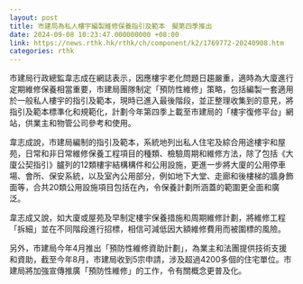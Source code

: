 ```yaml
---
layout: post
title: 市建局為私人樓宇編製維修保養指引及範本　擬第四季推出
date: 2024-09-08 10:23:47.000000000 +08:00
link: https://news.rthk.hk/rthk/ch/component/k2/1769772-20240908.htm
categories: rthk
---
```


市建局行政總監韋志成在網誌表示，因應樓宇老化問題日趨嚴重，適時為大廈進行定期維修保養相當重要，市建局團隊制定「預防性維修」策略，包括編製一套適用於一般私人樓宇的指引及範本，現時已進入最後階段，並正整理收集到的意見，將指引及範本標準化和規範化，計劃今年第四季上載至市建局的「樓宇復修平台」網站，供業主和物管公司參考和使用。

韋志成說，市建局編制的指引及範本，系統地列出私人住宅及綜合用途樓宇和屋苑，日常和非日常維修保養工程項目的種類、檢驗周期和維修方法，除了包括《大廈公契指引》臚列的12類樓宇結構構件和公用設施，更進一步將大廈的公用停車場、會所、保安系統，以及室內公用部分，例如地下大堂、走廊和後樓梯的牆身飾面等，合共20類公用設施項目包括在內，令保養計劃所涵蓋的範圍更全面和廣泛。

韋志成又說，如大廈或屋苑及早制定樓宇保養措施和周期維修計劃，將維修工程「拆細」並在不同階段進行招標，相信可減低因大額維修費用而被圍標的風險。

另外，市建局今年4月推出「預防性維修資助計劃」，為業主和法團提供技術支援和資助，截至今年8月，市建局收到5宗申請，涉及超過4200多個的住宅單位。市建局將加強宣傳推廣「預防性維修」的工作，令有關概念更普及化。
